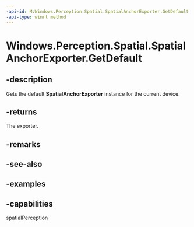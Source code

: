 ```yaml
---
-api-id: M:Windows.Perception.Spatial.SpatialAnchorExporter.GetDefault
-api-type: winrt method
---
```


<!-- Method syntax.
public SpatialAnchorExporter SpatialAnchorExporter.GetDefault()
-->

# Windows.Perception.Spatial.SpatialAnchorExporter.GetDefault

## -description
Gets the default **SpatialAnchorExporter** instance for the current device.

## -returns
The exporter.

## -remarks

## -see-also

## -examples

## -capabilities
spatialPerception